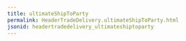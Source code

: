 ```yaml
---
title: ultimateShipToParty
permalink: HeaderTradeDelivery.ultimateShipToParty.html
jsonid: headertradedelivery_ultimateshiptoparty
---
```

